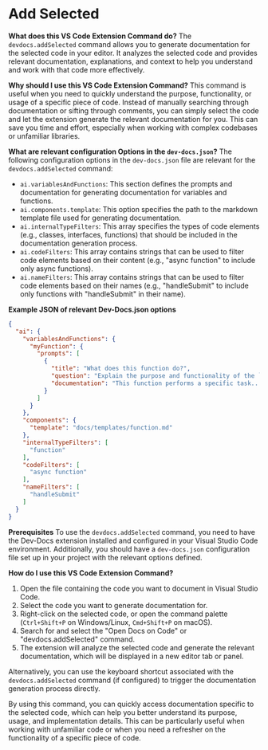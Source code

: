 # Add Selected

**What does this VS Code Extension Command do?**
The `devdocs.addSelected` command allows you to generate documentation for the selected code in your editor. It analyzes the selected code and provides relevant documentation, explanations, and context to help you understand and work with that code more effectively.

**Why should I use this VS Code Extension Command?**
This command is useful when you need to quickly understand the purpose, functionality, or usage of a specific piece of code. Instead of manually searching through documentation or sifting through comments, you can simply select the code and let the extension generate the relevant documentation for you. This can save you time and effort, especially when working with complex codebases or unfamiliar libraries.

**What are relevant configuration Options in the `dev-docs.json`?**
The following configuration options in the `dev-docs.json` file are relevant for the `devdocs.addSelected` command:

- `ai.variablesAndFunctions`: This section defines the prompts and documentation for generating documentation for variables and functions.
- `ai.components.template`: This option specifies the path to the markdown template file used for generating documentation.
- `ai.internalTypeFilters`: This array specifies the types of code elements (e.g., classes, interfaces, functions) that should be included in the documentation generation process.
- `ai.codeFilters`: This array contains strings that can be used to filter code elements based on their content (e.g., "async function" to include only async functions).
- `ai.nameFilters`: This array contains strings that can be used to filter code elements based on their names (e.g., "handleSubmit" to include only functions with "handleSubmit" in their name).

**Example JSON of relevant Dev-Docs.json options**
```json
{
  "ai": {
    "variablesAndFunctions": {
      "myFunction": {
        "prompts": [
          {
            "title": "What does this function do?",
            "question": "Explain the purpose and functionality of the `myFunction` function.",
            "documentation": "This function performs a specific task..."
          }
        ]
      }
    },
    "components": {
      "template": "docs/templates/function.md"
    },
    "internalTypeFilters": [
      "function"
    ],
    "codeFilters": [
      "async function"
    ],
    "nameFilters": [
      "handleSubmit"
    ]
  }
}
```

**Prerequisites**
To use the `devdocs.addSelected` command, you need to have the Dev-Docs extension installed and configured in your Visual Studio Code environment. Additionally, you should have a `dev-docs.json` configuration file set up in your project with the relevant options defined.

**How do I use this VS Code Extension Command?**
1. Open the file containing the code you want to document in Visual Studio Code.
2. Select the code you want to generate documentation for.
3. Right-click on the selected code, or open the command palette (`Ctrl+Shift+P` on Windows/Linux, `Cmd+Shift+P` on macOS).
4. Search for and select the "Open Docs on Code" or "devdocs.addSelected" command.
5. The extension will analyze the selected code and generate the relevant documentation, which will be displayed in a new editor tab or panel.

Alternatively, you can use the keyboard shortcut associated with the `devdocs.addSelected` command (if configured) to trigger the documentation generation process directly.

By using this command, you can quickly access documentation specific to the selected code, which can help you better understand its purpose, usage, and implementation details. This can be particularly useful when working with unfamiliar code or when you need a refresher on the functionality of a specific piece of code.
  
  